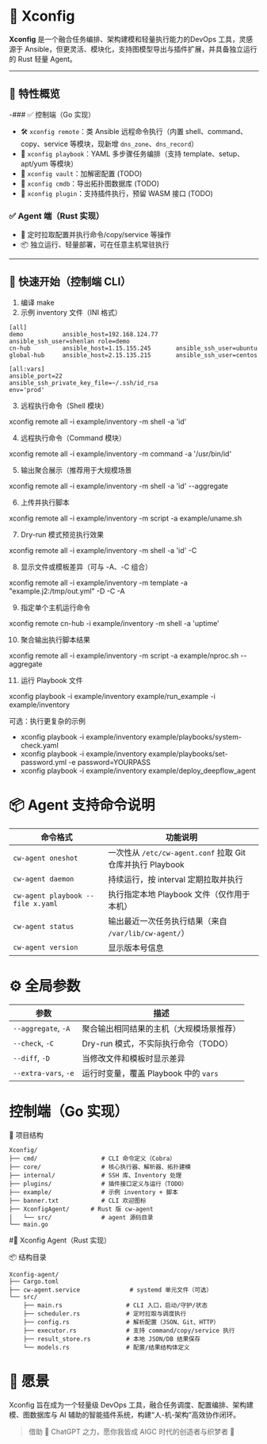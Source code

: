 # 🧶 Xconfig

**Xconfig** 是一个融合任务编排、架构建模和轻量执行能力的DevOps 工具，灵感源于 Ansible，但更灵活、模块化，支持图模型导出与插件扩展，并具备独立运行的 Rust 轻量 Agent。

---

## 🧩 特性概览

-### ✅ 控制端（Go 实现）
- 🛠️ `xconfig remote`：类 Ansible 远程命令执行（内置 shell、command、copy、service 等模块，现新增 `dns_zone`、`dns_record`）
- 📜 `xconfig playbook`：YAML 多步骤任务编排（支持 template、setup、apt/yum 等模块）
- 🔐 `xconfig vault`：加解密配置 (TODO)
- 🧠 `xconfig cmdb`：导出拓扑图数据库 (TODO)
- 🔌 `xconfig plugin`：支持插件执行，预留 WASM 接口 (TODO)

### ✅ Agent 端（Rust 实现）
- 🧩 定时拉取配置并执行命令/copy/service 等操作
- 📦 独立运行、轻量部署，可在任意主机常驻执行

---

## 🚀 快速开始（控制端 CLI）

1. 编译 make
2. 示例 inventory 文件（INI 格式）

```
[all]
demo           ansible_host=192.168.124.77     ansible_ssh_user=shenlan role=demo
cn-hub         ansible_host=1.15.155.245       ansible_ssh_user=ubuntu
global-hub     ansible_host=2.15.135.215       ansible_ssh_user=centos

[all:vars]
ansible_port=22
ansible_ssh_private_key_file=~/.ssh/id_rsa
env='prod'
```

3. 远程执行命令（Shell 模块）

xconfig remote all -i example/inventory -m shell -a 'id'

4. 远程执行命令（Command 模块）

xconfig remote all -i example/inventory -m command -a '/usr/bin/id'

5. 输出聚合展示（推荐用于大规模场景

xconfig remote all -i example/inventory -m shell -a 'id' --aggregate

6. 上传并执行脚本

xconfig remote all -i example/inventory -m script -a example/uname.sh

7. Dry-run 模式预览执行效果

xconfig remote all -i example/inventory -m shell -a 'id' -C

8. 显示文件或模板差异（可与 -A、-C 组合）

xconfig remote all -i example/inventory -m template -a "example.j2:/tmp/out.yml" -D -C -A

9. 指定单个主机运行命令

xconfig remote cn-hub -i example/inventory -m shell -a 'uptime'

10. 聚合输出执行脚本结果

xconfig remote all -i example/inventory -m script -a example/nproc.sh --aggregate

11. 运行 Playbook 文件

xconfig playbook -i example/inventory example/run_example -i example/inventory

可选：执行更复杂的示例

- xconfig playbook -i example/inventory example/playbooks/system-check.yaml 
- xconfig playbook -i example/inventory example/playbooks/set-password.yml -e password=YOURPASS
- xconfig playbook -i example/inventory example/deploy_deepflow_agent

# 📦 Agent 支持命令说明

| 命令格式                      | 功能说明                                               |
|-----------------------------|--------------------------------------------------------|
| `cw-agent oneshot`           | 一次性从 `/etc/cw-agent.conf` 拉取 Git 仓库并执行 Playbook |
| `cw-agent daemon`            | 持续运行，按 interval 定期拉取并执行                   |
| `cw-agent playbook --file x.yaml` | 执行指定本地 Playbook 文件（仅作用于本机）           |
| `cw-agent status`            | 输出最近一次任务执行结果（来自 `/var/lib/cw-agent/`） |
| `cw-agent version`           | 显示版本号信息

# ⚙️ 全局参数

| 参数              | 描述                                               |
|-------------------|----------------------------------------------------|
| `--aggregate`, `-A` | 聚合输出相同结果的主机（大规模场景推荐）         |
| `--check`, `-C`     | Dry-run 模式，不实际执行命令（TODO）              |
| `--diff`, `-D`      | 当修改文件和模板时显示差异                         |
| `--extra-vars`, `-e` | 运行时变量，覆盖 Playbook 中的 `vars`             |

# 控制端（Go 实现）

📁 项目结构
```
Xconfig/
├── cmd/                  # CLI 命令定义（Cobra）
├── core/                 # 核心执行器、解析器、拓扑建模
├── internal/             # SSH 库、Inventory 处理
├── plugins/              # 插件接口定义与运行（TODO）
├── example/              # 示例 inventory + 脚本
├── banner.txt            # CLI 欢迎图标
├── XconfigAgent/      # Rust 版 cw-agent
│   └── src/              # agent 源码目录
└── main.go
```

#🧠 Xconfig Agent（Rust 实现）

📦 结构目录
```
Xconfig-agent/
├── Cargo.toml
├── cw-agent.service              # systemd 单元文件（可选）
└── src/
    ├── main.rs                  # CLI 入口，启动/守护/状态
    ├── scheduler.rs             # 定时拉取与调度执行
    ├── config.rs                # 解析配置（JSON、Git、HTTP）
    ├── executor.rs              # 支持 command/copy/service 执行
    ├── result_store.rs          # 本地 JSON/DB 结果保存
    └── models.rs                # 配置/结果结构体定义
```

# 🔮 愿景

Xconfig 旨在成为一个轻量级 DevOps 工具，融合任务调度、配置编排、架构建模、图数据库与 AI 辅助的智能插件系统，构建“人-机-架构”高效协作闭环。

> 借助 🤖 ChatGPT 之力，愿你我皆成 AIGC 时代的创造者与织梦者 🚀
